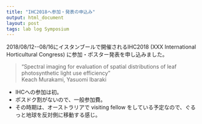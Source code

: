 ```yaml
---
title: "IHC2018へ参加・発表の申込み"
output: html_document
layout: post
tags: lab log Symposium
---
```


2018/08/12--08/16にイスタンブールで開催されるIHC2018 (XXX International Horticultural Congress) に参加・ポスター発表を申し込みました。

> “Spectral imaging for evaluation of spatial distributions of leaf photosynthetic light use efficiency”  
> Keach Murakami, Yasuomi Ibaraki

- IHCへの参加は初。
- ポスドク割がないので、一般参加費。
- その時期は、オーストラリアで visiting fellow をしている予定なので、ぐるっと地球を反対側に移動する感じ。
